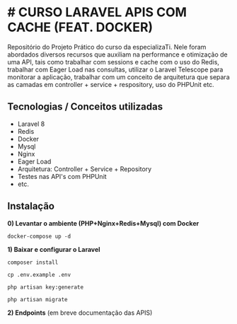 
# # CURSO LARAVEL APIS COM CACHE (FEAT. DOCKER)
Repositório do Projeto Prático do curso da especializaTi. Nele foram abordados diversos recursos que auxiliam na performance e otimização de uma API, tais como trabalhar com sessions e cache com o uso do Redis, trabalhar com Eager Load nas consultas, utilizar o Laravel Telescope para monitorar a aplicação, trabalhar com um conceito de arquitetura que separa as camadas em controller + service + respository, uso do PHPUnit  etc.

## Tecnologias / Conceitos utilizadas

- Laravel 8
- Redis
- Docker
- Mysql
- Nginx
- Eager Load
- Arquitetura: Controller + Service + Repository
- Testes nas API's com PHPUnit
- etc.


## Instalação
**0) Levantar o ambiente (PHP+Nginx+Redis+Mysql) com Docker**

`docker-compose up -d`


**1) Baixar e configurar o Laravel**

`
composer install
`

`
cp .env.example .env
`

`
php artisan key:generate
`

`
php artisan migrate
`


**2) Endpoints**
(em breve documentação das APIS)

    
